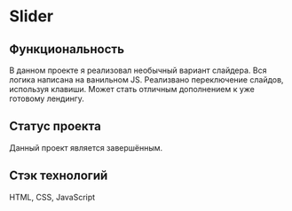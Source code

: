 # Slider

## Функциональность
В данном проекте я реализовал необычный вариант слайдера. Вся логика написана на ванильном JS. Реализвано переключение слайдов, используя клавиши. Может стать отличным дополнением к уже готовому лендингу.

## Статус проекта
Данный проект является завершённым.

## Стэк технологий
HTML, CSS, JavaScript
